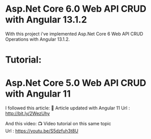 # Asp.Net Core 6.0 Web API CRUD with Angular 13.1.2
With this project i've implemented Asp.Net Core 6 Web API CRUD Operations with Angular 13.1.2.

# Tutorial:
# Asp.Net Core 5.0 Web API CRUD with Angular 11
I followed this article:
 :scroll: Article updated with Angular 11 
 Url : http://bit.ly/2WezUhy
 
 And this video:
 :tv: Video tutorial on this same topic  
 Url : https://youtu.be/S5dzfuh3t8U
